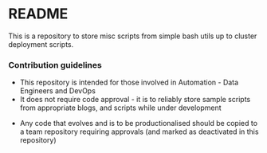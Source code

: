 # README #

This is a repository to store misc scripts from simple bash utils up to cluster deployment scripts.

### Contribution guidelines ###

* This repository is intended for those involved in Automation - Data Engineers and DevOps
* It does not require code approval - it is to reliably store sample scripts from appropriate blogs, and scripts while under development 
+ Any code that evolves and is to be productionalised should be copied to a team repository requiring approvals (and marked as deactivated in this repository)
